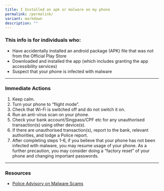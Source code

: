 ```yaml
---
title: I Installed an apk or malware on my phone
permalink: /permalink/
variant: markdown
description: ""
---
```

### This info is for individuals who:  
* Have accidentally installed an android package (APK) file that was not from the Official Play Store
* Downloaded and installed the app (which includes granting the app accessibility services)
* Suspect that your phone is infected with malware

<hr>

### Immediate Actions  
1. Keep calm. 
2. Turn your phone to “flight mode”.  
3. Check that Wi-Fi is switched off and do not switch it on.  
4. Run an anti-virus scan on your phone.  
5. Check your bank account/Singpass/CPF etc for any unauthorised transaction(s) using other device(s).  
6. If there are unauthorised transaction(s), report to the bank, relevant authorities, and lodge a Police report.  
7. After completing steps 1-6, if you believe that your phone has not been infected with malware, you may resume usage of your phone. As a further precaution, you may consider doing a “factory reset” of your phone and changing important passwords.

<hr>

### Resources
* [Police Advisory on Malware Scams](https://www.police.gov.sg/Media-Room/News/20230920_police_advisory_on_new_variant_of_malware_scams)